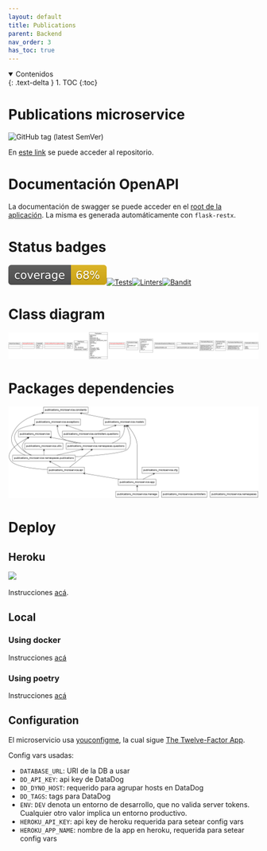 ```yaml
---
layout: default
title: Publications
parent: Backend
nav_order: 3
has_toc: true
---
```


<details open markdown="block">
  <summary>
	Contenidos
  </summary>
  {: .text-delta }
1. TOC
{:toc}
</details>

# Publications microservice
![GitHub tag (latest SemVer)](https://img.shields.io/github/v/tag/7552-2020C2-grupo5/publications-microservice)

En [este link](https://github.com/7552-2020C2-grupo5/publications-microservice) se puede acceder al repositorio.

# Documentación OpenAPI
La documentación de swagger se puede acceder en el [root de la aplicación](https://bookbnb5-publications.herokuapp.com). La misma es generada automáticamente con `flask-restx`.

# Status badges
![](https://raw.githubusercontent.com/7552-2020C2-grupo5/publications-microservice/master/coverage-badge.svg)[![Tests](https://github.com/7552-2020C2-grupo5/publications-microservice/actions/workflows/tests.yml/badge.svg)](https://github.com/7552-2020C2-grupo5/publications-microservice/actions/workflows/tests.yml)[![Linters](https://github.com/7552-2020C2-grupo5/publications-microservice/actions/workflows/linters.yml/badge.svg)](https://github.com/7552-2020C2-grupo5/publications-microservice/actions/workflows/linters.yml)[![Bandit](https://github.com/7552-2020C2-grupo5/publications-microservice/actions/workflows/bandit.yml/badge.svg)](https://github.com/7552-2020C2-grupo5/publications-microservice/actions/workflows/bandit.yml)

# Class diagram
![](https://github.com/7552-2020C2-grupo5/publications-microservice/blob/master/docs/images/project_classes.png?raw=true)

# Packages dependencies
![](https://github.com/7552-2020C2-grupo5/publications-microservice/blob/master/docs/images/packages_dependencies.png?raw=true)

# Deploy
## Heroku
![](https://heroku-badge.herokuapp.com/?app=bookbnb5-publications-microservice)

Instrucciones [acá](https://github.com/7552-2020C2-grupo5/publications-microservice#deploy-to-heroku).

## Local
### Using docker
Instrucciones [acá](https://github.com/7552-2020C2-grupo5/publications-microservice#docker)

### Using poetry
Instrucciones [acá](https://github.com/7552-2020C2-grupo5/publications-microservice#running-locally)

## Configuration
El microservicio usa [youconfigme](https://crossnox.github.io/YouConfigMe/), la cual sigue [The Twelve-Factor App](https://12factor.net/config).

Config vars usadas:
- `DATABASE_URL`: URI de la DB a usar
- `DD_API_KEY`: api key de DataDog
- `DD_DYNO_HOST`: requerido para agrupar hosts en DataDog
- `DD_TAGS`: tags para DataDog
- `ENV`: `DEV` denota un entorno de desarrollo, que no valida server tokens. Cualquier otro valor implica un entorno productivo.
- `HEROKU_API_KEY`: api key de heroku requerida para setear config vars
- `HEROKU_APP_NAME`: nombre de la app en heroku, requerida para setear config vars
